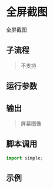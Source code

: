 # 全屏截图 
全屏截图

## 子流程
> 不支持


## 运行参数




## 输出

> 屏幕图像    


## 脚本调用

```python
import simple;

```

## 示例
